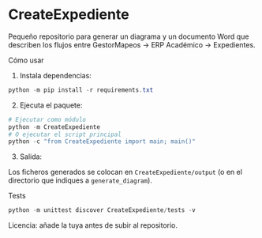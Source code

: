 # CreateExpediente

Pequeño repositorio para generar un diagrama y un documento Word que describen los flujos entre
GestorMapeos → ERP Académico → Expedientes.

Cómo usar

1. Instala dependencias:

```powershell
python -m pip install -r requirements.txt
```

2. Ejecuta el paquete:

```powershell
# Ejecutar como módulo
python -m CreateExpediente
# O ejecutar el script principal
python -c "from CreateExpediente import main; main()"
```

3. Salida:

Los ficheros generados se colocan en `CreateExpediente/output` (o en el directorio que indiques a `generate_diagram`).

Tests

```powershell
python -m unittest discover CreateExpediente/tests -v
```

Licencia: añade la tuya antes de subir al repositorio.

